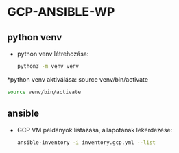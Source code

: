 # GCP-ANSIBLE-WP

## python venv

* python venv létrehozása: 
  ```sh
  python3 -m venv venv
  ```
*python venv aktiválása: source venv/bin/activate
  ```sh
  source venv/bin/activate
  ```

## ansible

* GCP VM példányok listázása, állapotának lekérdezése: 
  ```sh
  ansible-inventory -i inventory.gcp.yml --list
  ```
